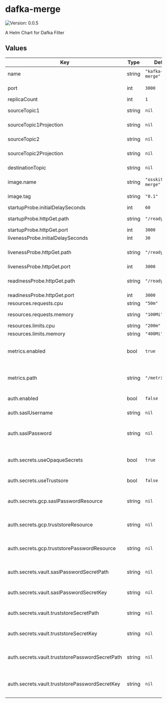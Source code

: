 # dafka-merge

![Version: 0.0.5](https://img.shields.io/badge/Version-0.0.5-informational?style=flat-square)

A Helm Chart for Dafka Filter

## Values

| Key | Type | Default | Description |
|-----|------|---------|-------------|
| name | string | `"kafka-stream-merge"` | name for this stream |
| port | int | `3000` | the port to use |
| replicaCount | int | `1` | pod count |
| sourceTopic1 | string | `nil` | source topic 1 |
| sourceTopic1Projection | string | `nil` | projection topic 1 |
| sourceTopic2 | string | `nil` | source topic 2 |
| sourceTopic2Projection | string | `nil` | projection topic 2 |
| destinationTopic | string | `nil` | destination topic |
| image.name | string | `"osskit/dafka-merge"` | the image name to use |
| image.tag | string | `"0.1"` | the image tag to use |
| startupProbe.initialDelaySeconds | int | `60` |  |
| startupProbe.httpGet.path | string | `"/ready"` | the path for startup check |
| startupProbe.httpGet.port | int | `3000` |  |
| livenessProbe.initialDelaySeconds | int | `30` |  |
| livenessProbe.httpGet.path | string | `"/ready"` | the path for liveness check |
| livenessProbe.httpGet.port | int | `3000` |  |
| readinessProbe.httpGet.path | string | `"/ready"` | the path for readiness check |
| readinessProbe.httpGet.port | int | `3000` |  |
| resources.requests.cpu | string | `"50m"` | cpu requests |
| resources.requests.memory | string | `"100Mi"` | memory requests |
| resources.limits.cpu | string | `"200m"` | cpu limits |
| resources.limits.memory | string | `"400Mi"` | memory limits |
| metrics.enabled | bool | `true` | should prometheus scrape this server |
| metrics.path | string | `"/metrics"` | a path prometheus should scrape metrics from |
| auth.enabled | bool | `false` | should use authentication |
| auth.saslUsername | string | `nil` | sasl username |
| auth.saslPassword | string | `nil` | sasl password (not encrypted) |
| auth.secrets.useOpaqueSecrets | bool | `true` | should mount secrets to opaque secrets |
| auth.secrets.useTrustsore | bool | `false` | should use truststore |
| auth.secrets.gcp.saslPasswordResource | string | `nil` | gcp secret resource for sasl password |
| auth.secrets.gcp.truststoreResource | string | `nil` | gcp secret resource for truststore file |
| auth.secrets.gcp.truststorePasswordResource | string | `nil` | gcp secret resource for truststore password |
| auth.secrets.vault.saslPasswordSecretPath | string | `nil` | vault secret path for sasl password |
| auth.secrets.vault.saslPasswordSecretKey | string | `nil` | vault secret key for sasl password |
| auth.secrets.vault.truststoreSecretPath | string | `nil` | vault secret path for truststore file |
| auth.secrets.vault.truststoreSecretKey | string | `nil` | vault secret key for truststore file |
| auth.secrets.vault.truststorePasswordSecretPath | string | `nil` | vault secret path for truststore password |
| auth.secrets.vault.truststorePasswordSecretKey | string | `nil` | vault secret key for truststore password |

